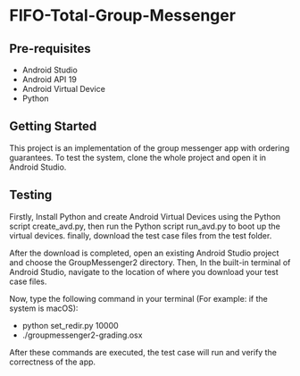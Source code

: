 FIFO-Total-Group-Messenger
===================================

Pre-requisites
--------------

- Android Studio
- Android API 19
- Android Virtual Device
- Python



Getting Started
---------------

This project is an implementation of the group messenger app with ordering guarantees. To test the system, clone the whole project and open it in Android Studio.


Testing
-------

Firstly, Install Python and create Android Virtual Devices using the Python script create_avd.py, then run the Python script run_avd.py to boot up the virtual devices. finally, download the test case files from the test folder. 

After the download is completed, open an existing Android Studio project and choose the GroupMessenger2 directory. Then, In the built-in terminal of Android Studio, navigate to the location of where you download your test case files.

Now, type the following command in your terminal (For example: if the system is macOS):
- python set_redir.py 10000
- ./groupmessenger2-grading.osx 

After these commands are executed, the test case will run and verify the correctness of the app.


